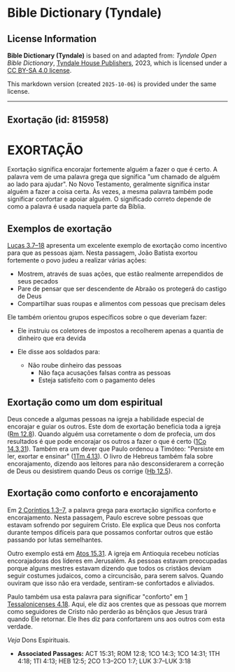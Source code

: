 # Bible Dictionary (Tyndale)

## License Information

**Bible Dictionary (Tyndale)** is based on and adapted from: _Tyndale Open Bible Dictionary_, [Tyndale House Publishers](https://tyndaleopenresources.com/), 2023, which is licensed under a [CC BY-SA 4.0 license](https://creativecommons.org/licenses/by-sa/4.0/legalcode.en).

This markdown version (created `2025-10-06`) is provided under the same license.



--------------------------------

## Exortação (id: 815958)

EXORTAÇÃO
=========

Exortação significa encorajar fortemente alguém a fazer o que é certo. A palavra vem de uma palavra grega que significa "um chamado de alguém ao lado para ajudar". No Novo Testamento, geralmente significa instar alguém a fazer a coisa certa. Às vezes, a mesma palavra também pode significar confortar e apoiar alguém. O significado correto depende de como a palavra é usada naquela parte da Bíblia.

Exemplos de exortação
---------------------

[Lucas 3\.7–18](https://ref.ly/Luke3:7-Luke3:18) apresenta um excelente exemplo de exortação como incentivo para que as pessoas ajam. Nesta passagem, João Batista exortou fortemente o povo judeu a realizar várias ações:

* Mostrem, através de suas ações, que estão realmente arrependidos de seus pecados
* Pare de pensar que ser descendente de Abraão os protegerá do castigo de Deus
* Compartilhar suas roupas e alimentos com pessoas que precisam deles

Ele também orientou grupos específicos sobre o que deveriam fazer:

* Ele instruiu os coletores de impostos a recolherem apenas a quantia de dinheiro que era devida
* Ele disse aos soldados para:

    + Não roube dinheiro das pessoas
        + Não faça acusações falsas contra as pessoas
        + Esteja satisfeito com o pagamento deles

Exortação como um dom espiritual
--------------------------------

Deus concede a algumas pessoas na igreja a habilidade especial de encorajar e guiar os outros. Este dom de exortação beneficia toda a igreja ([Rm 12\.8](https://ref.ly/Rom12:8)). Quando alguém usa corretamente o dom de profecia, um dos resultados é que pode encorajar os outros a fazer o que é certo ([1Co 14\.3,31](https://ref.ly/1Cor14:3)). Também era um dever que Paulo ordenou a Timóteo: "Persiste em ler, exortar e ensinar" ([1Tm 4\.13](https://ref.ly/1Tim4:13)). O livro de Hebreus também fala sobre encorajamento, dizendo aos leitores para não desconsiderarem a correção de Deus ou desistirem quando Deus os corrige ([Hb 12\.5](https://ref.ly/Heb12:5)).

Exortação como conforto e encorajamento
---------------------------------------

Em [2 Coríntios 1\.3–7](https://ref.ly/2Cor1:3-2Cor1:7), a palavra grega para exortação significa conforto e encorajamento. Nesta passagem, Paulo escreve sobre pessoas que estavam sofrendo por seguirem Cristo. Ele explica que Deus nos conforta durante tempos difíceis para que possamos confortar outros que estão passando por lutas semelhantes.

Outro exemplo está em [Atos 15\.31](https://ref.ly/Acts15:31). A igreja em Antioquia recebeu notícias encorajadoras dos líderes em Jerusalém. As pessoas estavam preocupadas porque alguns mestres estavam dizendo que todos os cristãos deviam seguir costumes judaicos, como a circuncisão, para serem salvos. Quando ouviram que isso não era verdade, sentiram\-se confortados e aliviados.

Paulo também usa esta palavra para significar "conforto" em [1 Tessalonicenses 4\.18](https://ref.ly/1Thess4:18). Aqui, ele diz aos crentes que as pessoas que morrem como seguidores de Cristo não perderão as bênçãos que Jesus trará quando Ele retornar. Ele lhes diz para confortarem uns aos outros com esta verdade.

*Veja* Dons Espirituais.

* **Associated Passages:** ACT 15:31; ROM 12:8; 1CO 14:3; 1CO 14:31; 1TH 4:18; 1TI 4:13; HEB 12:5; 2CO 1:3–2CO 1:7; LUK 3:7–LUK 3:18

